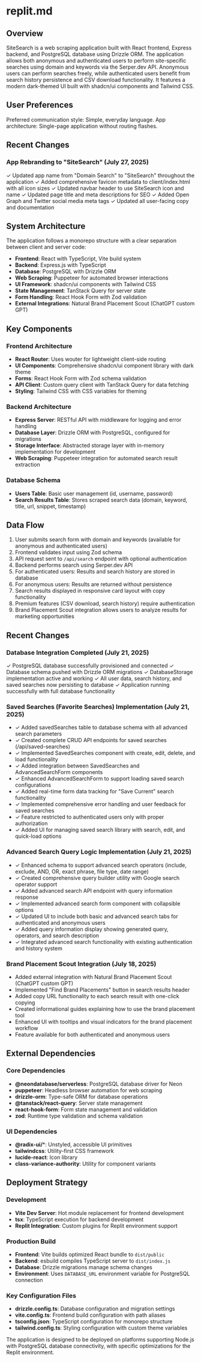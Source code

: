 # replit.md

## Overview

SiteSearch is a web scraping application built with React frontend, Express backend, and PostgreSQL database using Drizzle ORM. The application allows both anonymous and authenticated users to perform site-specific searches using domain and keywords via the Serper.dev API. Anonymous users can perform searches freely, while authenticated users benefit from search history persistence and CSV download functionality. It features a modern dark-themed UI built with shadcn/ui components and Tailwind CSS.

## User Preferences

Preferred communication style: Simple, everyday language.
App architecture: Single-page application without routing flashes.

## Recent Changes

### App Rebranding to "SiteSearch" (July 27, 2025)
✓ Updated app name from "Domain Search" to "SiteSearch" throughout the application
✓ Added comprehensive favicon metadata to client/index.html with all icon sizes
✓ Updated navbar header to use SiteSearch icon and name
✓ Updated page title and meta descriptions for SEO
✓ Added Open Graph and Twitter social media meta tags
✓ Updated all user-facing copy and documentation

## System Architecture

The application follows a monorepo structure with a clear separation between client and server code:

- **Frontend**: React with TypeScript, Vite build system
- **Backend**: Express.js with TypeScript
- **Database**: PostgreSQL with Drizzle ORM
- **Web Scraping**: Puppeteer for automated browser interactions
- **UI Framework**: shadcn/ui components with Tailwind CSS
- **State Management**: TanStack Query for server state
- **Form Handling**: React Hook Form with Zod validation
- **External Integrations**: Natural Brand Placement Scout (ChatGPT custom GPT)

## Key Components

### Frontend Architecture
- **React Router**: Uses wouter for lightweight client-side routing
- **UI Components**: Comprehensive shadcn/ui component library with dark theme
- **Forms**: React Hook Form with Zod schema validation
- **API Client**: Custom query client with TanStack Query for data fetching
- **Styling**: Tailwind CSS with CSS variables for theming

### Backend Architecture
- **Express Server**: RESTful API with middleware for logging and error handling
- **Database Layer**: Drizzle ORM with PostgreSQL, configured for migrations
- **Storage Interface**: Abstracted storage layer with in-memory implementation for development
- **Web Scraping**: Puppeteer integration for automated search result extraction

### Database Schema
- **Users Table**: Basic user management (id, username, password)
- **Search Results Table**: Stores scraped search data (domain, keyword, title, url, snippet, timestamp)

## Data Flow

1. User submits search form with domain and keywords (available for anonymous and authenticated users)
2. Frontend validates input using Zod schema
3. API request sent to `/api/search` endpoint with optional authentication
4. Backend performs search using Serper.dev API
5. For authenticated users: Results and search history are stored in database
6. For anonymous users: Results are returned without persistence
7. Search results displayed in responsive card layout with copy functionality
8. Premium features (CSV download, search history) require authentication
9. Brand Placement Scout integration allows users to analyze results for marketing opportunities

## Recent Changes

### Database Integration Completed (July 21, 2025)
✓ PostgreSQL database successfully provisioned and connected
✓ Database schema pushed with Drizzle ORM migrations
✓ DatabaseStorage implementation active and working
✓ All user data, search history, and saved searches now persisting to database
✓ Application running successfully with full database functionality

### Saved Searches (Favorite Searches) Implementation (July 21, 2025)
- ✓ Added savedSearches table to database schema with all advanced search parameters
- ✓ Created complete CRUD API endpoints for saved searches (/api/saved-searches)
- ✓ Implemented SavedSearches component with create, edit, delete, and load functionality
- ✓ Added integration between SavedSearches and AdvancedSearchForm components
- ✓ Enhanced AdvancedSearchForm to support loading saved search configurations
- ✓ Added real-time form data tracking for "Save Current" search functionality
- ✓ Implemented comprehensive error handling and user feedback for saved searches
- ✓ Feature restricted to authenticated users only with proper authorization
- ✓ Added UI for managing saved search library with search, edit, and quick-load options

### Advanced Search Query Logic Implementation (July 21, 2025)
- ✓ Enhanced schema to support advanced search operators (include, exclude, AND, OR, exact phrase, file type, date range)
- ✓ Created comprehensive query builder utility with Google search operator support
- ✓ Added advanced search API endpoint with query information response
- ✓ Implemented advanced search form component with collapsible options
- ✓ Updated UI to include both basic and advanced search tabs for authenticated and anonymous users
- ✓ Added query information display showing generated query, operators, and search description
- ✓ Integrated advanced search functionality with existing authentication and history system

### Brand Placement Scout Integration (July 18, 2025)
- Added external integration with Natural Brand Placement Scout (ChatGPT custom GPT)
- Implemented "Find Brand Placements" button in search results header
- Added copy URL functionality to each search result with one-click copying
- Created informational guides explaining how to use the brand placement tool
- Enhanced UI with tooltips and visual indicators for the brand placement workflow
- Feature available for both authenticated and anonymous users

## External Dependencies

### Core Dependencies
- **@neondatabase/serverless**: PostgreSQL database driver for Neon
- **puppeteer**: Headless browser automation for web scraping
- **drizzle-orm**: Type-safe ORM for database operations
- **@tanstack/react-query**: Server state management
- **react-hook-form**: Form state management and validation
- **zod**: Runtime type validation and schema validation

### UI Dependencies
- **@radix-ui/***: Unstyled, accessible UI primitives
- **tailwindcss**: Utility-first CSS framework
- **lucide-react**: Icon library
- **class-variance-authority**: Utility for component variants

## Deployment Strategy

### Development
- **Vite Dev Server**: Hot module replacement for frontend development
- **tsx**: TypeScript execution for backend development
- **Replit Integration**: Custom plugins for Replit environment support

### Production Build
- **Frontend**: Vite builds optimized React bundle to `dist/public`
- **Backend**: esbuild compiles TypeScript server to `dist/index.js`
- **Database**: Drizzle migrations manage schema changes
- **Environment**: Uses `DATABASE_URL` environment variable for PostgreSQL connection

### Key Configuration Files
- **drizzle.config.ts**: Database configuration and migration settings
- **vite.config.ts**: Frontend build configuration with path aliases
- **tsconfig.json**: TypeScript configuration for monorepo structure
- **tailwind.config.ts**: Styling configuration with custom theme variables

The application is designed to be deployed on platforms supporting Node.js with PostgreSQL database connectivity, with specific optimizations for the Replit environment.